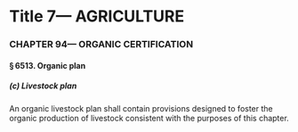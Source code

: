 
# Title 7— AGRICULTURE
### CHAPTER 94— ORGANIC CERTIFICATION
#### § 6513. Organic plan
##### (c) Livestock plan

An organic livestock plan shall contain provisions designed to foster the organic production of livestock consistent with the purposes of this chapter.
